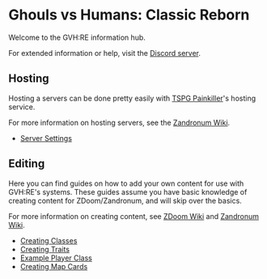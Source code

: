 # Ghouls vs Humans: Classic Reborn

Welcome to the GVH:RE information hub.

For extended information or help, visit the [Discord server](https://discord.com/invite/4fVCfGPXJJ).

## Hosting

Hosting a servers can be done pretty easily with [TSPG Painkiller](https://allfearthesentinel.com/)'s hosting service.

For more information on hosting servers, see the [Zandronum Wiki](https://wiki.zandronum.com/Main_Page).

* [Server Settings](ServerSettings.md)

## Editing

Here you can find guides on how to add your own content for use with GVH:RE's systems. These guides assume you have basic knowledge of creating content for ZDoom/Zandronum, and will skip over the basics. 

For more information on creating content, see [ZDoom Wiki](https://zdoom.org/wiki/) and [Zandronum Wiki](https://wiki.zandronum.com/Main_Page).

* [Creating Classes](Classes.md)
* [Creating Traits](Traits.md)
* [Example Player Class](ExampleClass.md)
* [Creating Map Cards](MapCards.md)
